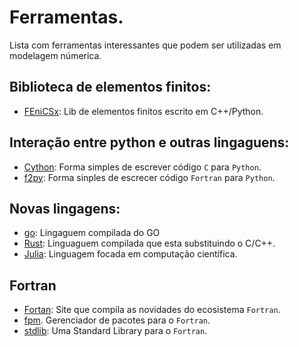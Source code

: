 # Ferramentas.
Lista com ferramentas interessantes que podem ser utilizadas em modelagem númerica. 

## Biblioteca de elementos finitos:
* [FEniCSx](https://fenicsproject.org/): Lib de elementos finitos escrito em C++/Python.

## Interação entre python e outras lingaguens:
* [Cython](https://cython.org/): Forma simples de escrever código `C` para `Python`.
* [f2py](https://numpy.org/doc/stable/f2py/): Forma sinples de escrecer código `Fortran` para `Python`.

## Novas lingagens:
* [go](https://go.dev/): Lingaguem compilada do GO 
* [Rust](https://www.rust-lang.org/): Linguaguem compilada que esta substituindo o C/C++.
* [Julia](https://julialang.org/): Linguagem focada em computação científica.

## Fortran
* [Fortan](https://fortran-lang.org/): Site que compila as novidades do ecosistema `Fortran`.
* [fpm](https://github.com/fortran-lang/fpm). Gerenciador de pacotes para o `Fortran`.
* [stdlib](https://github.com/fortran-lang/stdlib): Uma Standard Library para o `Fortran`.
